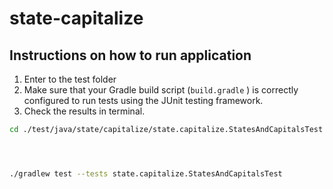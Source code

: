 # state-capitalize


## Instructions on how to run application

1. Enter to the test folder 
2. Make sure that your Gradle build script (`build.gradle` ) is correctly configured to run tests using the JUnit
      testing framework.
3. Check the results in terminal. 

```bash
cd ./test/java/state/capitalize/state.capitalize.StatesAndCapitalsTest




./gradlew test --tests state.capitalize.StatesAndCapitalsTest
```